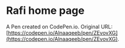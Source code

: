 # Rafi home page

A Pen created on CodePen.io. Original URL: [https://codepen.io/Alnaaqeeb/pen/ZEvovXG](https://codepen.io/Alnaaqeeb/pen/ZEvovXG).

